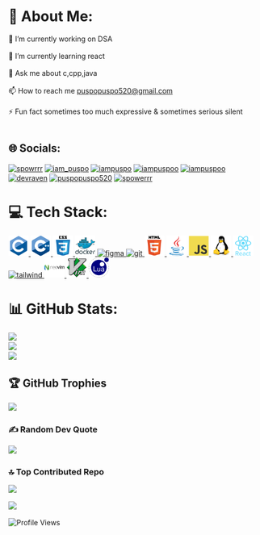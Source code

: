 # 💫 About Me:
🔭 I’m currently working on DSA<br><br>🌱 I’m currently learning react<br><br>💬 Ask me about c,cpp,java<br><br>📫 How to reach me puspopuspo520@gmail.com<br><br>⚡ Fun fact sometimes too much expressive & sometimes serious silent<br><br>

## 🌐 Socials:
<p align="left">
<a href="https://dev.to/spowrrr" target="blank"><img align="center" src="https://raw.githubusercontent.com/rahuldkjain/github-profile-readme-generator/master/src/images/icons/Social/devto.svg" alt="spowrrr" height="30" width="40" /></a>
<a href="https://twitter.com/iam_puspo" target="blank"><img align="center" src="https://raw.githubusercontent.com/rahuldkjain/github-profile-readme-generator/master/src/images/icons/Social/twitter.svg" alt="iam_puspo" height="30" width="40" /></a>
<a href="https://linkedin.com/in/iampuspo" target="blank"><img align="center" src="https://raw.githubusercontent.com/rahuldkjain/github-profile-readme-generator/master/src/images/icons/Social/linked-in-alt.svg" alt="iampuspo" height="30" width="40" /></a>
<a href="https://fb.com/iampuspoo" target="blank"><img align="center" src="https://raw.githubusercontent.com/rahuldkjain/github-profile-readme-generator/master/src/images/icons/Social/facebook.svg" alt="iampuspoo" height="30" width="40" /></a>
<a href="https://instagram.com/iampuspoo" target="blank"><img align="center" src="https://raw.githubusercontent.com/rahuldkjain/github-profile-readme-generator/master/src/images/icons/Social/instagram.svg" alt="iampuspoo" height="30" width="40" /></a>
<a href="https://www.codechef.com/users/devraven" target="blank"><img align="center" src="https://cdn.jsdelivr.net/npm/simple-icons@3.1.0/icons/codechef.svg" alt="devraven" height="30" width="40" /></a>
<a href="https://codeforces.com/profile/puspopuspo520" target="blank"><img align="center" src="https://raw.githubusercontent.com/rahuldkjain/github-profile-readme-generator/master/src/images/icons/Social/codeforces.svg" alt="puspopuspo520" height="30" width="40" /></a>
<a href="https://www.leetcode.com/spowerrr" target="blank"><img align="center" src="https://raw.githubusercontent.com/rahuldkjain/github-profile-readme-generator/master/src/images/icons/Social/leet-code.svg" alt="spowerrr" height="30" width="40" /></a>
</p>



# 💻 Tech Stack:
<p align="left"> <a href="https://www.cprogramming.com/" target="_blank" rel="noreferrer"> <img src="https://raw.githubusercontent.com/devicons/devicon/master/icons/c/c-original.svg" alt="c" width="40" height="40"/> </a> <a href="https://www.w3schools.com/cpp/" target="_blank" rel="noreferrer"> <img src="https://raw.githubusercontent.com/devicons/devicon/master/icons/cplusplus/cplusplus-original.svg" alt="cplusplus" width="40" height="40"/> </a> <a href="https://www.w3schools.com/css/" target="_blank" rel="noreferrer"> <img src="https://raw.githubusercontent.com/devicons/devicon/master/icons/css3/css3-original-wordmark.svg" alt="css3" width="40" height="40"/> </a> <a href="https://www.docker.com/" target="_blank" rel="noreferrer"> <img src="https://raw.githubusercontent.com/devicons/devicon/master/icons/docker/docker-original-wordmark.svg" alt="docker" width="40" height="40"/> </a> <a href="https://www.figma.com/" target="_blank" rel="noreferrer"> <img src="https://www.vectorlogo.zone/logos/figma/figma-icon.svg" alt="figma" width="40" height="40"/> </a> <a href="https://git-scm.com/" target="_blank" rel="noreferrer"> <img src="https://www.vectorlogo.zone/logos/git-scm/git-scm-icon.svg" alt="git" width="40" height="40"/> </a> <a href="https://www.w3.org/html/" target="_blank" rel="noreferrer"> <img src="https://raw.githubusercontent.com/devicons/devicon/master/icons/html5/html5-original-wordmark.svg" alt="html5" width="40" height="40"/> </a> <a href="https://www.java.com" target="_blank" rel="noreferrer"> <img src="https://raw.githubusercontent.com/devicons/devicon/master/icons/java/java-original.svg" alt="java" width="40" height="40"/> </a> <a href="https://developer.mozilla.org/en-US/docs/Web/JavaScript" target="_blank" rel="noreferrer"> <img src="https://raw.githubusercontent.com/devicons/devicon/master/icons/javascript/javascript-original.svg" alt="javascript" width="40" height="40"/> </a> <a href="https://www.linux.org/" target="_blank" rel="noreferrer"> <img src="https://raw.githubusercontent.com/devicons/devicon/master/icons/linux/linux-original.svg" alt="linux" width="40" height="40"/> </a> <a href="https://reactjs.org/" target="_blank" rel="noreferrer"> <img src="https://raw.githubusercontent.com/devicons/devicon/master/icons/react/react-original-wordmark.svg" alt="react" width="40" height="40"/> </a> <a href="https://tailwindcss.com/" target="_blank" rel="noreferrer"> <img src="https://www.vectorlogo.zone/logos/tailwindcss/tailwindcss-icon.svg" alt="tailwind" width="40" height="40"/> </a>   <a href="https://neovim.io/" target="_blank">
  <img src="https://raw.githubusercontent.com/devicons/devicon/master/icons/neovim/neovim-original-wordmark.svg" alt="neovim" width="40" height="40"/>
</a>
<a href="https://www.vim.org/" target="_blank">
  <img src="https://raw.githubusercontent.com/devicons/devicon/master/icons/vim/vim-original.svg" alt="vim" width="40" height="40"/>
</a>
<a href="https://lua.org/" target="_blank">
  <img src="https://raw.githubusercontent.com/devicons/devicon/master/icons/lua/lua-original.svg" alt="lua" width="40" height="40"/>
</a></p>



# 📊 GitHub Stats:
![](https://github-readme-stats.vercel.app/api?username=spowerrr&theme=github_dark&hide_border=false&include_all_commits=true&count_private=true)<br/>
![](https://github-readme-streak-stats.herokuapp.com/?user=spowerrr&theme=github_dark&hide_border=false)<br/>
![](https://github-readme-stats.vercel.app/api/top-langs/?username=spowerrr&theme=github_dark&hide_border=false&include_all_commits=true&count_private=true&layout=compact)

## 🏆 GitHub Trophies
![](https://github-profile-trophy.vercel.app/?username=spowerrr&theme=solarized-dark&no-frame=false&no-bg=true&margin-w=4)

### ✍️ Random Dev Quote
![](https://quotes-github-readme.vercel.app/api?type=horizontal&theme=radical)

### 🔝 Top Contributed Repo
![](https://github-contributor-stats.vercel.app/api?username=spowerrr&limit=5&theme=dark&combine_all_yearly_contributions=true)


<p align="left">
     <img src="https://capsule-render.vercel.app/api?type=waving&color=gradient&height=100&section=footer"/>
</p>

<!--<p align="left"> <img src="https://komarev.com/ghpvc/?username=spowerrr&label=Profile%20views&color=0e75b6&style=flat" alt="spowerrr" /> </p>-->

<!--# Profile View Count-->
![Profile Views](https://komarev.com/ghpvc/?username=YourUsername&color=blue&style=flat-square&label=PROFILE+VIEWS)

<!-- Proudly created with GPRM ( https://gprm.itsvg.in ) -->


